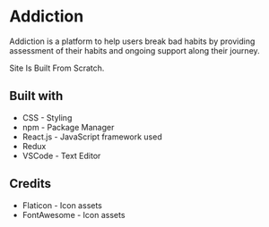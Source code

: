 # Addiction
Addiction is a platform to help users break bad habits by providing assessment of their habits and ongoing support along their journey.

Site Is Built From Scratch.

## Built with
* CSS - Styling
* npm - Package Manager
* React.js - JavaScript framework used
* Redux
* VSCode - Text Editor

## Credits
* Flaticon - Icon assets
* FontAwesome - Icon assets


